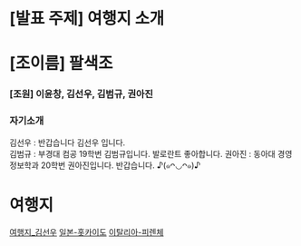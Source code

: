 # [발표 주제] 여행지 소개

# [조이름] 팔색조

### [조원] 이윤창, 김선우, 김범규, 권아진


    
### 자기소개
김선우 : 반갑습니다 김선우 입니다.  
김범규 : 부경대 컴공 19학번 김범규입니다. 발로란트 좋아합니다.
권아진 : 동아대 경영정보학과 20학번 권아진입니다. 반갑습니다. ♪(๑ᴖ◡ᴖ๑)♪

여행지
===
[여행지_김선우](김선우/여행지.md) [일본-홋카이도](김범규/hokkaido.md) [이탈리아-피렌체](권아진/place.md)
